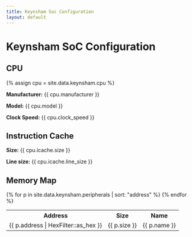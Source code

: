 ```yaml
---
title: Keynsham Soc Configuration
layout: default
---
```


<h1>Keynsham SoC Configuration</h1>

<h2>CPU</h2>
{% assign cpu = site.data.keynsham.cpu %}
<p><strong>Manufacturer:</strong> {{ cpu.manufacturer }}</p>
<p><strong>Model:</strong> {{ cpu.model }}</p>
<p><strong>Clock Speed:</strong> {{ cpu.clock_speed }}</p>

<h2>Instruction Cache</h2>
<p><strong>Size:</strong> {{ cpu.icache.size }}</p>
<p><strong>Line size:</strong> {{ cpu.icache.line_size }}</p>

<h2>Memory Map</h2>
<table>
<tr><th>Address</th><th>Size</th><th>Name</th></tr>
{% for p in site.data.keynsham.peripherals | sort: "address" %}
  <tr><td>{{ p.address | HexFilter::as_hex }}</td><td>{{ p.size }}</td><td>{{ p.name }}</td></tr>
{% endfor %}
</table>
